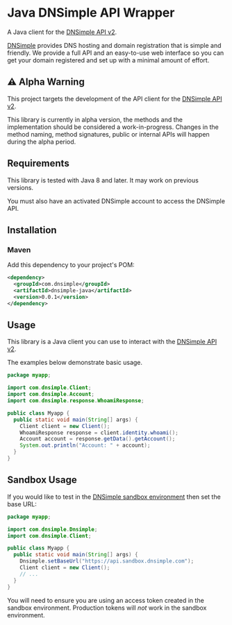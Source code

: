 # Java DNSimple API Wrapper

A Java client for the [DNSimple API v2](https://developer.dnsimple.com/v2/).

[DNSimple](https://dnsimple.com/) provides DNS hosting and domain registration that is simple and friendly.
We provide a full API and an easy-to-use web interface so you can get your domain registered and set up with a minimal amount of effort.

## :warning: Alpha Warning

This project targets the development of the API client for the [DNSimple API v2](https://developer.dnsimple.com/v2/).

This library is currently in alpha version, the methods and the implementation should be considered a work-in-progress. Changes in the method naming, method signatures, public or internal APIs will happen during the alpha period.

## Requirements

This library is tested with Java 8 and later. It may work on previous versions.

You must also have an activated DNSimple account to access the DNSimple API.

## Installation

### Maven

Add this dependency to your project's POM:

```xml
<dependency>
  <groupId>com.dnsimple</groupId>
  <artifactId>dnsimple-java</artifactId>
  <version>0.0.1</version>
</dependency>
```

## Usage

This library is a Java client you can use to interact with the [DNSimple API v2](https://developer.dnsimple.com/v2/).

The examples below demonstrate basic usage.

```java
package myapp;

import com.dnsimple.Client;
import com.dnsimple.Account;
import com.dnsimple.response.WhoamiResponse;

public class Myapp {
  public static void main(String[] args) {
    Client client = new Client();
    WhoamiResponse response = client.identity.whoami();
    Account account = response.getData().getAccount();
    System.out.println("Account: " + account);
  }
}
```

## Sandbox Usage

If you would like to test in the [DNSimple sandbox environment](https://developer.dnsimple.com/sandbox/) then set the base URL:

```java
package myapp;

import com.dnsimple.Dnsimple;
import com.dnsimple.Client;

public class Myapp {
  public static void main(String[] args) {
    Dnsimple.setBaseUrl("https://api.sandbox.dnsimple.com");
    Client client = new Client();
    // ...
  }
}
```

You will need to ensure you are using an access token created in the sandbox environment. Production tokens will *not* work in the sandbox environment.

